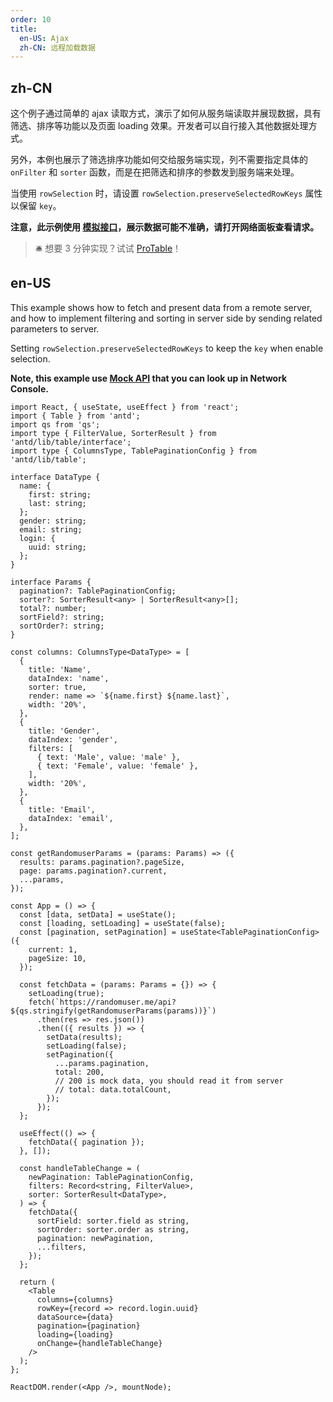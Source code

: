 ```yaml
---
order: 10
title:
  en-US: Ajax
  zh-CN: 远程加载数据
---
```


## zh-CN

这个例子通过简单的 ajax 读取方式，演示了如何从服务端读取并展现数据，具有筛选、排序等功能以及页面 loading 效果。开发者可以自行接入其他数据处理方式。

另外，本例也展示了筛选排序功能如何交给服务端实现，列不需要指定具体的 `onFilter` 和 `sorter` 函数，而是在把筛选和排序的参数发到服务端来处理。

当使用 `rowSelection` 时，请设置 `rowSelection.preserveSelectedRowKeys` 属性以保留 `key`。

**注意，此示例使用 [模拟接口](https://randomuser.me)，展示数据可能不准确，请打开网络面板查看请求。**

> 🛎️ 想要 3 分钟实现？试试 [ProTable](https://procomponents.ant.design/components/table)！

## en-US

This example shows how to fetch and present data from a remote server, and how to implement filtering and sorting in server side by sending related parameters to server.

Setting `rowSelection.preserveSelectedRowKeys` to keep the `key` when enable selection.

**Note, this example use [Mock API](https://randomuser.me) that you can look up in Network Console.**

```tsx
import React, { useState, useEffect } from 'react';
import { Table } from 'antd';
import qs from 'qs';
import type { FilterValue, SorterResult } from 'antd/lib/table/interface';
import type { ColumnsType, TablePaginationConfig } from 'antd/lib/table';

interface DataType {
  name: {
    first: string;
    last: string;
  };
  gender: string;
  email: string;
  login: {
    uuid: string;
  };
}

interface Params {
  pagination?: TablePaginationConfig;
  sorter?: SorterResult<any> | SorterResult<any>[];
  total?: number;
  sortField?: string;
  sortOrder?: string;
}

const columns: ColumnsType<DataType> = [
  {
    title: 'Name',
    dataIndex: 'name',
    sorter: true,
    render: name => `${name.first} ${name.last}`,
    width: '20%',
  },
  {
    title: 'Gender',
    dataIndex: 'gender',
    filters: [
      { text: 'Male', value: 'male' },
      { text: 'Female', value: 'female' },
    ],
    width: '20%',
  },
  {
    title: 'Email',
    dataIndex: 'email',
  },
];

const getRandomuserParams = (params: Params) => ({
  results: params.pagination?.pageSize,
  page: params.pagination?.current,
  ...params,
});

const App = () => {
  const [data, setData] = useState();
  const [loading, setLoading] = useState(false);
  const [pagination, setPagination] = useState<TablePaginationConfig>({
    current: 1,
    pageSize: 10,
  });

  const fetchData = (params: Params = {}) => {
    setLoading(true);
    fetch(`https://randomuser.me/api?${qs.stringify(getRandomuserParams(params))}`)
      .then(res => res.json())
      .then(({ results }) => {
        setData(results);
        setLoading(false);
        setPagination({
          ...params.pagination,
          total: 200,
          // 200 is mock data, you should read it from server
          // total: data.totalCount,
        });
      });
  };

  useEffect(() => {
    fetchData({ pagination });
  }, []);

  const handleTableChange = (
    newPagination: TablePaginationConfig,
    filters: Record<string, FilterValue>,
    sorter: SorterResult<DataType>,
  ) => {
    fetchData({
      sortField: sorter.field as string,
      sortOrder: sorter.order as string,
      pagination: newPagination,
      ...filters,
    });
  };

  return (
    <Table
      columns={columns}
      rowKey={record => record.login.uuid}
      dataSource={data}
      pagination={pagination}
      loading={loading}
      onChange={handleTableChange}
    />
  );
};

ReactDOM.render(<App />, mountNode);
```
